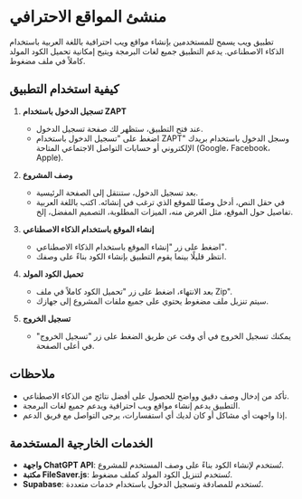 # منشئ المواقع الاحترافي

تطبيق ويب يسمح للمستخدمين بإنشاء مواقع ويب احترافية باللغة العربية باستخدام الذكاء الاصطناعي. يدعم التطبيق جميع لغات البرمجة ويتيح إمكانية تحميل الكود المولد كاملاً في ملف مضغوط.

## كيفية استخدام التطبيق

1. **تسجيل الدخول باستخدام ZAPT**
   - عند فتح التطبيق، ستظهر لك صفحة تسجيل الدخول.
   - اضغط على "تسجيل الدخول باستخدام ZAPT" وسجل الدخول باستخدام بريدك الإلكتروني أو حسابات التواصل الاجتماعي المتاحة (Google، Facebook، Apple).

2. **وصف المشروع**
   - بعد تسجيل الدخول، ستنتقل إلى الصفحة الرئيسية.
   - في حقل النص، أدخل وصفًا للموقع الذي ترغب في إنشائه. اكتب باللغة العربية تفاصيل حول الموقع، مثل الغرض منه، الميزات المطلوبة، التصميم المفضل، إلخ.

3. **إنشاء الموقع باستخدام الذكاء الاصطناعي**
   - اضغط على زر "إنشاء الموقع باستخدام الذكاء الاصطناعي".
   - انتظر قليلًا بينما يقوم التطبيق بإنشاء الكود بناءً على وصفك.

4. **تحميل الكود المولد**
   - بعد الانتهاء، اضغط على زر "تحميل الكود كاملاً في ملف Zip".
   - سيتم تنزيل ملف مضغوط يحتوي على جميع ملفات المشروع إلى جهازك.

5. **تسجيل الخروج**
   - يمكنك تسجيل الخروج في أي وقت عن طريق الضغط على زر "تسجيل الخروج" في أعلى الصفحة.

## ملاحظات

- تأكد من إدخال وصف دقيق وواضح للحصول على أفضل نتائج من الذكاء الاصطناعي.
- التطبيق يدعم إنشاء مواقع ويب احترافية ويدعم جميع لغات البرمجة.
- إذا واجهت أي مشاكل أو كان لديك أي استفسارات، يرجى التواصل مع فريق الدعم.

## الخدمات الخارجية المستخدمة

- **واجهة ChatGPT API**: تُستخدم لإنشاء الكود بناءً على وصف المستخدم للمشروع.
- **مكتبة FileSaver.js**: تُستخدم لتنزيل الكود المولد كملف مضغوط.
- **Supabase**: تُستخدم للمصادقة وتسجيل الدخول باستخدام خدمات متعددة.
